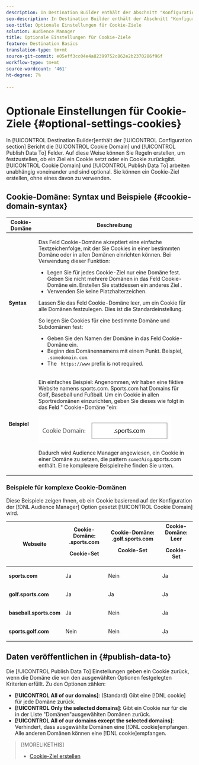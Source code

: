 ```yaml
---
description: In Destination Builder enthält der Abschnitt "Konfiguration"die Felder "Cookie-Domäne"und "Daten veröffentlichen in". Auf diese Weise können Sie Regeln erstellen, um festzustellen, ob ein Ziel ein Cookie setzt oder ein Cookie zurückgibt. Cookie-Domäne und Daten veröffentlichen, um unabhängig voneinander zu funktionieren, und sind optional. Sie können ein Cookie-Ziel erstellen, ohne eines davon zu verwenden.
seo-description: In Destination Builder enthält der Abschnitt "Konfiguration"die Felder "Cookie-Domäne"und "Daten veröffentlichen in". Auf diese Weise können Sie Regeln erstellen, um festzustellen, ob ein Ziel ein Cookie setzt oder ein Cookie zurückgibt. Cookie-Domäne und Daten veröffentlichen, um unabhängig voneinander zu funktionieren, und sind optional. Sie können ein Cookie-Ziel erstellen, ohne eines davon zu verwenden.
seo-title: Optionale Einstellungen für Cookie-Ziele
solution: Audience Manager
title: Optionale Einstellungen für Cookie-Ziele
feature: Destination Basics
translation-type: tm+mt
source-git-commit: e05eff3cc04e4a82399752c862e2b2370286f96f
workflow-type: tm+mt
source-wordcount: '461'
ht-degree: 7%

---
```



# Optionale Einstellungen für Cookie-Ziele {#optional-settings-cookies}

In [!UICONTROL Destination Builder]enthält der [!UICONTROL Configuration section] Bericht die [!UICONTROL Cookie Domain] und [!UICONTROL Publish Data To] Felder. Auf diese Weise können Sie Regeln erstellen, um festzustellen, ob ein Ziel ein Cookie setzt oder ein Cookie zurückgibt. [!UICONTROL Cookie Domain] und [!UICONTROL Publish Data To] arbeiten unabhängig voneinander und sind optional. Sie können ein Cookie-Ziel erstellen, ohne eines davon zu verwenden.

## Cookie-Domäne: Syntax und Beispiele {#cookie-domain-syntax}

<!-- cookie-destination-options.xml -->

<table id="table_4F4F7562AFEE49F8917AAE5712B5CCE4"> 
 <thead> 
  <tr> 
   <th colname="col1" class="entry"> Cookie-Domäne </th> 
   <th colname="col2" class="entry"> Beschreibung </th> 
  </tr>
 </thead>
 <tbody> 
  <tr> 
   <td colname="col1"> <p><b>Syntax</b> </p> </td> 
   <td colname="col2"> <p>Das Feld <span class="wintitle"> Cookie-Domäne</span> akzeptiert eine einfache Textzeichenfolge, mit der Sie Cookies in einer bestimmten Domäne oder in allen Domänen einrichten können. Bei Verwendung dieser Funktion: </p> <p> 
     <ul id="ul_473CB59F2C0C4B358201BE5C8B27D73D"> 
      <li id="li_4E7F4691C1B54415963F7D5AA1558C9A">Legen Sie für jedes Cookie-Ziel nur eine Domäne fest. Geben Sie nicht mehrere Domänen in das Feld <span class="wintitle"> Cookie-Domäne</span> ein. Erstellen Sie stattdessen ein anderes <span class="wintitle"> Ziel</span> . </li> 
      <li id="li_AEBF5C5F3C264C5EA4A2A6063C3F377D">Verwenden Sie keine Platzhalterzeichen. </li> 
     </ul> </p> <p> Lassen Sie das Feld <span class="wintitle"> Cookie-Domäne</span> leer, um ein Cookie für alle Domänen festzulegen. Dies ist die Standardeinstellung. </p> <p>So legen Sie Cookies für eine bestimmte Domäne und Subdomänen fest: </p> <p> 
     <ul id="ul_F25BC0D8C40641A2A5CA338E5C258435"> 
      <li id="li_E236D8DEE4F24F9BBA36074F7049C12C">Geben Sie den Namen der Domäne in das Feld <span class="wintitle"> Cookie-Domäne</span> ein. </li> 
      <li id="li_0471C198EE344DE5963A3C2F70B9E78B">Beginn des Domänennamens mit einem Punkt. Beispiel, <code> .somedomain.com</code>. </li> 
      <li id="li_73D06F2BEF45487280C2245E1F6B8ED0">The <code> https://www</code> prefix is not required. </li> 
     </ul> </p> </td> 
  </tr> 
  <tr> 
   <td colname="col1"> <p><b>Beispiel</b> </p> </td> 
   <td colname="col2"> <p>Ein einfaches Beispiel: Angenommen, wir haben eine fiktive Website namens sports.com. Sports.com hat Domains für Golf, Baseball und Fußball. Um ein Cookie in allen Sportredomänen einzurichten, geben Sie dieses wie folgt in das Feld " <span class="wintitle"> Cookie-Domäne</span> "ein: </p> <p> <img src="assets/sports-domain.png" id="image_8883477BB3B543648C97A441AD34C6DE" /> </p> <p>Dadurch wird <span class="keyword"> Audience Manager</span> angewiesen, ein Cookie in einer Domäne zu setzen, die pattern <code><i>something</i></code>.sports.com enthält. Eine komplexere Beispielreihe finden Sie unten. </p> </td> 
  </tr> 
 </tbody> 
</table>

### Beispiele für komplexe Cookie-Domänen

Diese Beispiele zeigen Ihnen, ob ein Cookie basierend auf der Konfiguration der [!DNL Audience Manager] Option gesetzt [!UICONTROL Cookie Domain] wird.

<table id="table_3A7B9479CDA6493FA8104D8D9841E914"> 
 <thead> 
  <tr> 
   <th colname="col1" class="entry"> Webseite </th> 
   <th colname="col2" class="entry">Cookie-Domäne: .sports.com <p>Cookie-Set </p> </th> 
   <th colname="col3" class="entry">Cookie-Domäne: .golf.sports.com <p>Cookie-Set </p> </th> 
   <th colname="col4" class="entry">Cookie-Domäne: Leer <p>Cookie-Set </p> </th> 
  </tr> 
 </thead>
 <tbody> 
  <tr> 
   <td colname="col1"> <p> <b>sports.com</b> </p> </td> 
   <td colname="col2"> Ja </td> 
   <td colname="col3"> Nein </td> 
   <td colname="col4"> Ja </td> 
  </tr> 
  <tr> 
   <td colname="col1"> <p> <b>golf.sports.com</b> </p> </td> 
   <td colname="col2"> Ja </td> 
   <td colname="col3"> Ja </td> 
   <td colname="col4"> Ja </td> 
  </tr> 
  <tr> 
   <td colname="col1"> <p> <b>baseball.sports.com</b> </p> </td> 
   <td colname="col2"> Ja </td> 
   <td colname="col3"> Nein </td> 
   <td colname="col4"> Ja </td> 
  </tr> 
  <tr> 
   <td colname="col1"> <p> <b>sports.golf.com</b> </p> </td> 
   <td colname="col2"> Nein </td> 
   <td colname="col3"> Nein </td> 
   <td colname="col4"> Ja </td> 
  </tr> 
 </tbody> 
</table>

## Daten veröffentlichen in {#publish-data-to}

Die [!UICONTROL Publish Data To] Einstellungen geben ein Cookie zurück, wenn die Domäne die von den ausgewählten Optionen festgelegten Kriterien erfüllt. Zu den Optionen zählen:

* **[!UICONTROL All of our domains]**: (Standard) Gibt eine [!DNL cookie] für jede Domäne zurück.
* **[!UICONTROL Only the selected domains]**: Gibt ein Cookie nur für die in der Liste &quot;Domänen&quot;ausgewählten Domänen zurück.
* **[!UICONTROL All of our domains except the selected domains]**: Verhindert, dass ausgewählte Domänen eine [!DNL cookie]empfangen. Alle anderen Domänen können eine [!DNL cookie]empfangen.

>[!MORELIKETHIS]
>
>* [Cookie-Ziel erstellen](../../features/destinations/create-cookie-destination.md)